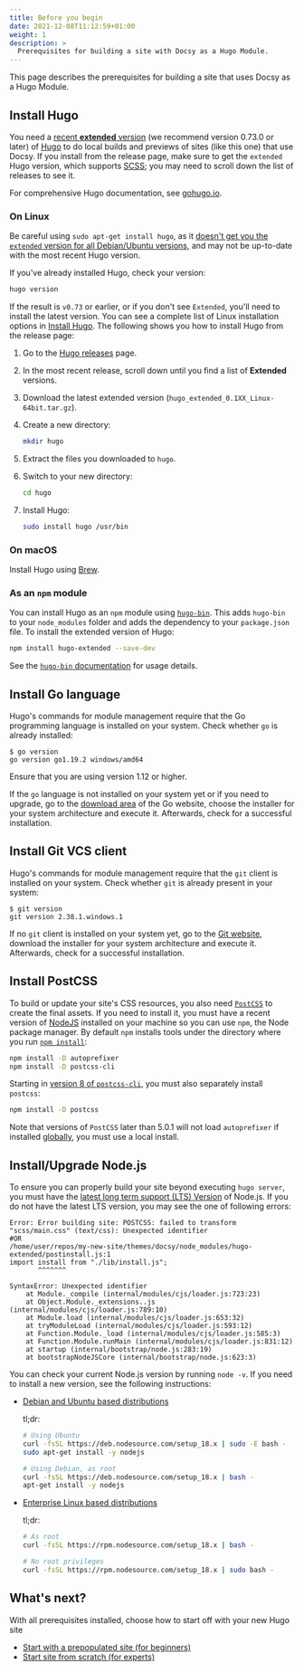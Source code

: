 ```yaml
---
title: Before you begin
date: 2021-12-08T11:12:59+01:00
weight: 1
description: >
  Prerequisites for building a site with Docsy as a Hugo Module.
---
```


This page describes the prerequisites for building a site that uses Docsy as a Hugo Module.

## Install Hugo

You need a [recent **extended** version](https://github.com/gohugoio/hugo/releases) (we recommend version 0.73.0 or later) of [Hugo](https://gohugo.io/) to do local builds and previews of sites (like this one) that use Docsy. If you install from the release page, make sure to get the `extended` Hugo version, which supports [SCSS](https://sass-lang.com/documentation/file.SCSS_FOR_SASS_USERS.html); you may need to scroll down the list of releases to see it.

For comprehensive Hugo documentation, see [gohugo.io](https://gohugo.io).

### On Linux

Be careful using `sudo apt-get install hugo`, as it [doesn't get you the `extended` version for all Debian/Ubuntu versions](https://gohugo.io/getting-started/installing/#debian-and-ubuntu), and may not be up-to-date with the most recent Hugo version.

If you've already installed Hugo, check your version:

```bash
hugo version
```

If the result is `v0.73` or earlier, or if you don't see `Extended`, you'll need to install the latest version. You can see a complete list of Linux installation options in [Install Hugo](https://gohugo.io/getting-started/installing/#linux). The following shows you how to install Hugo from the release page:

1.  Go to the [Hugo releases](https://github.com/gohugoio/hugo/releases) page.
2.  In the most recent release, scroll down until you find a list of
    **Extended** versions.
3.  Download the latest extended version (`hugo_extended_0.1XX_Linux-64bit.tar.gz`).
4.  Create a new directory:

    ```bash
    mkdir hugo
    ```

5.  Extract the files you downloaded to `hugo`.

6.  Switch to your new directory:

    ```bash
    cd hugo
    ```

7.  Install Hugo:

    ```bash
    sudo install hugo /usr/bin
    ```

### On macOS

Install Hugo using [Brew](https://gohugo.io/getting-started/installing/#homebrew-macos).

### As an `npm` module

You can install Hugo as an `npm` module using [`hugo-bin`](https://www.npmjs.com/package/hugo-bin). This adds `hugo-bin` to your `node_modules` folder and adds the dependency to your `package.json` file.  To install the extended version of Hugo:

```bash
npm install hugo-extended --save-dev
```

See the [`hugo-bin` documentation](https://www.npmjs.com/package/hugo-bin) for usage details.

## Install Go language

Hugo's commands for module management require that the Go programming language is installed on your system. Check whether `go` is already installed:

```console
$ go version
go version go1.19.2 windows/amd64
```

Ensure that you are using version 1.12 or higher.

If the `go` language is not installed on your system yet or if you need to upgrade, go to the [download area](https://go.dev/dl/) of the Go website, choose the installer for your system architecture and execute it. Afterwards, check for a successful installation.


## Install Git VCS client

Hugo's commands for module management require that the `git` client is installed on your system. Check whether `git` is already present in your system:

```console
$ git version
git version 2.38.1.windows.1
```

If no `git` client is installed on your system yet, go to the [Git website](https://git-scm.com/), download the installer for your system architecture and execute it. Afterwards, check for a successful installation.

## Install PostCSS

To build or update your site's CSS resources, you also need [`PostCSS`](https://postcss.org/) to create the final assets. If you need to install it, you must have a recent version of [NodeJS](https://nodejs.org/en/) installed on your machine so you can use `npm`, the Node package manager. By default `npm` installs tools under the directory where you run [`npm install`](https://docs.npmjs.com/cli/v6/commands/npm-install#description):

```bash
npm install -D autoprefixer
npm install -D postcss-cli
```

Starting in [version 8 of `postcss-cli`](https://github.com/postcss/postcss-cli/blob/master/CHANGELOG.md), you must also separately install `postcss`:

```bash
npm install -D postcss
```

Note that versions of `PostCSS` later than 5.0.1 will not load `autoprefixer` if installed [globally](https://flaviocopes.com/npm-packages-local-global/), you must use a local install.


## Install/Upgrade Node.js

To ensure you can properly build your site beyond executing `hugo server`, you must have the [latest long term support (LTS) Version](https://nodejs.org/en/about/releases/) of Node.js. If you do not have the latest LTS version, you may see the one of following errors:

```
Error: Error building site: POSTCSS: failed to transform "scss/main.css" (text/css): Unexpected identifier
#OR
/home/user/repos/my-new-site/themes/docsy/node_modules/hugo-extended/postinstall.js:1
import install from "./lib/install.js";
       ^^^^^^^

SyntaxError: Unexpected identifier
    at Module._compile (internal/modules/cjs/loader.js:723:23)
    at Object.Module._extensions..js (internal/modules/cjs/loader.js:789:10)
    at Module.load (internal/modules/cjs/loader.js:653:32)
    at tryModuleLoad (internal/modules/cjs/loader.js:593:12)
    at Function.Module._load (internal/modules/cjs/loader.js:585:3)
    at Function.Module.runMain (internal/modules/cjs/loader.js:831:12)
    at startup (internal/bootstrap/node.js:283:19)
    at bootstrapNodeJSCore (internal/bootstrap/node.js:623:3)

```

You can check your current Node.js version by running `node -v`.  If you need to install a new version, see the following instructions:

* [Debian and Ubuntu based distributions](https://github.com/nodesource/distributions/blob/master/README.md#installation-instructions)

   tl;dr:

   ```bash
   # Using Ubuntu
   curl -fsSL https://deb.nodesource.com/setup_18.x | sudo -E bash -
   sudo apt-get install -y nodejs

   # Using Debian, as root
   curl -fsSL https://deb.nodesource.com/setup_18.x | bash -
   apt-get install -y nodejs
   ```

* [Enterprise Linux based distributions](https://github.com/nodesource/distributions/blob/master/README.md#installation-instructions-1)

   tl;dr:

   ```bash
   # As root
   curl -fsSL https://rpm.nodesource.com/setup_18.x | bash -

   # No root privileges
   curl -fsSL https://rpm.nodesource.com/setup_18.x | sudo bash -
   ```


## What's next?

With all prerequisites installed, choose how to start off with your new Hugo site

* [Start with a prepopulated site (for beginners)](/docs/get-started/docsy-as-module/example-site-as-template/)
* [Start site from scratch (for experts)](/docs/get-started/docsy-as-module/start-from-scratch/)
